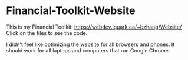 # Financial-Toolkit-Website
 This is my Financial Toolkit: https://webdev.iquark.ca/~bzhang/Website/
Click on the files to see the code.

I didn't feel like optimizing the website for all browsers and phones. It should work for all laptops and computers that run Google Chrome.

